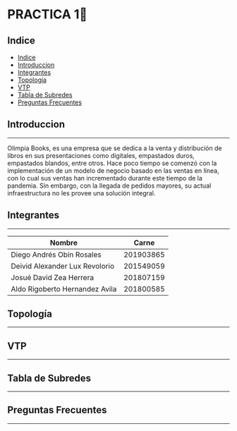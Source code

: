 # **PRACTICA 1📑**

## Indice

  - [Indice](#indice)
  - [Introduccion](#introduccion)
  - [Integrantes](#integrantes)
  - [Topología](#topología)
  - [VTP](#vtp)
  - [Tabla de Subredes](#subredes)
  - [Preguntas Frecuentes](#questions)


<div id = 'introduccion'>

## Introduccion
----------------------------------------------------------------------------
Olimpia Books, es una empresa que se dedica a la venta y distribución de libros en sus presentaciones como digitales, empastados duros, empastados blandos, entre otros. Hace poco tiempo se comenzó con la implementación de un modelo de negocio basado en las ventas en línea, con lo cual sus ventas han incrementado durante este tiempo de la pandemia. Sin embargo, con la llegada de pedidos mayores, su actual infraestructura no les provee una solución integral.


<div id = 'integrantes'>

## Integrantes
----------------------------------------------------------------------------

| Nombre | Carne | 
|--------|-------|
| Diego Andrés Obín Rosales | 201903865 | 
| Deivid Alexander Lux Revolorio | 201549059 |
| Josué David Zea Herrera | 201807159 |
| Aldo Rigoberto Hernandez Avila | 201800585 |

<div id = 'topologia'>

## Topología
----------------------------------------------------------------------------

<div id = 'vtp'>

## VTP
----------------------------------------------------------------------------

<div id = 'subredes'>

## Tabla de Subredes
----------------------------------------------------------------------------

<div id = 'questions'>

## Preguntas Frecuentes
----------------------------------------------------------------------------

